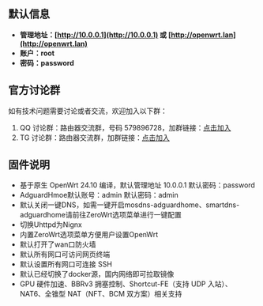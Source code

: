 ## 默认信息

- **管理地址：[http://10.0.0.1](http://10.0.0.1) 或 [http://openwrt.lan](http://openwrt.lan)**
- **账户：root**
- **密码：password**

## 官方讨论群

如有技术问题需要讨论或者交流，欢迎加入以下群：

1. QQ 讨论群：路由器交流群，号码 579896728，加群链接：[点击加入](https://qm.qq.com/q/oe4EAtvPIO "路由器交流群")
2. TG 讨论群：路由器交流群，加群链接：[点击加入](https://t.me/kejizero "路由器交流群")

## 固件说明
- 基于原生 OpenWrt 24.10 编译，默认管理地址 10.0.0.1   默认密码：password
- AdguardHmoe默认账号：admin 默认密码：admin
- 默认关闭一键DNS，如需一键开启mosdns-adguardhome、smartdns-adguardhome请前往ZeroWrt选项菜单进行一键配置
- 切换Uhttpd为Nignx
- 内置ZeroWrt选项菜单方便用户设置OpenWrt
- 默认打开了wan口防火墙
- 默认所有网口可访问网页终端
- 默认设置所有网口可连接 SSH
- 默认已经切换了docker源，国内网络即可拉取镜像
- GPU 硬件加速、BBRv3 拥塞控制、Shortcut-FE（支持 UDP 入站）、	NAT6、全锥型 NAT（NFT、BCM 双方案）相关支持
